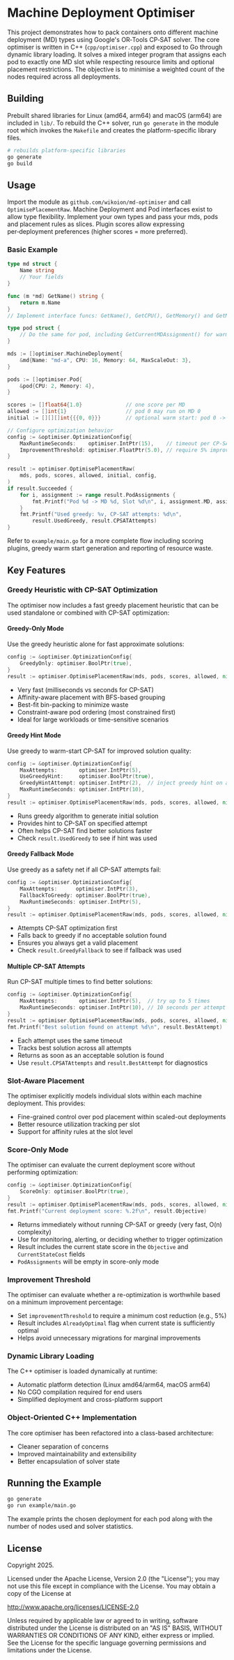 # Machine Deployment Optimiser

This project demonstrates how to pack containers onto different machine deployment
(MD) types using Google's OR‑Tools CP‑SAT solver. The core optimiser is written in
C++ (`cpp/optimiser.cpp`) and exposed to Go through dynamic library loading.
It solves a mixed integer program that assigns each pod to exactly one MD slot while
respecting resource limits and optional placement restrictions. The objective is
to minimise a weighted count of the nodes required across all deployments.

## Building

Prebuilt shared libraries for Linux (amd64, arm64) and macOS (arm64) are included in `lib/`. 
To rebuild the C++ solver, run `go generate` in the module root which invokes the
`Makefile` and creates the platform-specific library files.

```bash
# rebuilds platform-specific libraries
go generate
go build
```

## Usage

Import the module as `github.com/wikoion/md-optimiser` and call `OptimisePlacementRaw`. Machine Deployment and Pod interfaces
exist to allow type flexibility. Implement your own types and pass your mds, pods and placement rules as slices.
Plugin scores allow expressing per‑deployment preferences (higher scores = more preferred).

### Basic Example

```go
type md struct {
    Name string
    // Your fields
}

func (m *md) GetName() string {
    return m.Name
}
// Implement interface funcs: GetName(), GetCPU(), GetMemory() and GetMaxScaleOut()

type pod struct {
    // Do the same for pod, including GetCurrentMDAssignment() for warm starts
}

mds := []optimiser.MachineDeployment{
    &md{Name: "md-a", CPU: 16, Memory: 64, MaxScaleOut: 3},
}

pods := []optimiser.Pod{
    &pod{CPU: 2, Memory: 4},
}

scores := []float64{1.0}              // one score per MD
allowed := []int{1}                   // pod 0 may run on MD 0
initial := [][][]int{{{0, 0}}}        // optional warm start: pod 0 -> MD 0, slot 0

// Configure optimization behavior
config := &optimiser.OptimizationConfig{
    MaxRuntimeSeconds:    optimiser.IntPtr(15),    // timeout per CP-SAT attempt
    ImprovementThreshold: optimiser.FloatPtr(5.0), // require 5% improvement
}

result := optimiser.OptimisePlacementRaw(
    mds, pods, scores, allowed, initial, config,
)
if result.Succeeded {
    for i, assignment := range result.PodAssignments {
        fmt.Printf("Pod %d -> MD %d, Slot %d\n", i, assignment.MD, assignment.Slot)
    }
    fmt.Printf("Used greedy: %v, CP-SAT attempts: %d\n",
        result.UsedGreedy, result.CPSATAttempts)
}
```

Refer to `example/main.go` for a more complete flow including scoring
plugins, greedy warm start generation and reporting of resource waste.

## Key Features

### Greedy Heuristic with CP-SAT Optimization
The optimiser now includes a fast greedy placement heuristic that can be used standalone or combined with CP-SAT optimization:

#### Greedy-Only Mode
Use the greedy heuristic alone for fast approximate solutions:
```go
config := &optimiser.OptimizationConfig{
    GreedyOnly: optimiser.BoolPtr(true),
}
result := optimiser.OptimisePlacementRaw(mds, pods, scores, allowed, nil, config)
```
- Very fast (milliseconds vs seconds for CP-SAT)
- Affinity-aware placement with BFS-based grouping
- Best-fit bin-packing to minimize waste
- Constraint-aware pod ordering (most constrained first)
- Ideal for large workloads or time-sensitive scenarios

#### Greedy Hint Mode
Use greedy to warm-start CP-SAT for improved solution quality:
```go
config := &optimiser.OptimizationConfig{
    MaxAttempts:       optimiser.IntPtr(5),
    UseGreedyHint:     optimiser.BoolPtr(true),
    GreedyHintAttempt: optimiser.IntPtr(2),  // inject greedy hint on attempt 2
    MaxRuntimeSeconds: optimiser.IntPtr(10),
}
result := optimiser.OptimisePlacementRaw(mds, pods, scores, allowed, nil, config)
```
- Runs greedy algorithm to generate initial solution
- Provides hint to CP-SAT on specified attempt
- Often helps CP-SAT find better solutions faster
- Check `result.UsedGreedy` to see if hint was used

#### Greedy Fallback Mode
Use greedy as a safety net if all CP-SAT attempts fail:
```go
config := &optimiser.OptimizationConfig{
    MaxAttempts:      optimiser.IntPtr(3),
    FallbackToGreedy: optimiser.BoolPtr(true),
    MaxRuntimeSeconds: optimiser.IntPtr(5),
}
result := optimiser.OptimisePlacementRaw(mds, pods, scores, allowed, nil, config)
```
- Attempts CP-SAT optimization first
- Falls back to greedy if no acceptable solution found
- Ensures you always get a valid placement
- Check `result.GreedyFallback` to see if fallback was used

#### Multiple CP-SAT Attempts
Run CP-SAT multiple times to find better solutions:
```go
config := &optimiser.OptimizationConfig{
    MaxAttempts:       optimiser.IntPtr(5),  // try up to 5 times
    MaxRuntimeSeconds: optimiser.IntPtr(10), // 10 seconds per attempt
}
result := optimiser.OptimisePlacementRaw(mds, pods, scores, allowed, nil, config)
fmt.Printf("Best solution found on attempt %d\n", result.BestAttempt)
```
- Each attempt uses the same timeout
- Tracks best solution across all attempts
- Returns as soon as an acceptable solution is found
- Use `result.CPSATAttempts` and `result.BestAttempt` for diagnostics

### Slot-Aware Placement
The optimiser explicitly models individual slots within each machine deployment. This provides:
- Fine-grained control over pod placement within scaled-out deployments
- Better resource utilization tracking per slot
- Support for affinity rules at the slot level

### Score-Only Mode
The optimiser can evaluate the current deployment score without performing optimization:
```go
config := &optimiser.OptimizationConfig{
    ScoreOnly: optimiser.BoolPtr(true),
}
result := optimiser.OptimisePlacementRaw(mds, pods, scores, allowed, nil, config)
fmt.Printf("Current deployment score: %.2f\n", result.Objective)
```
- Returns immediately without running CP-SAT or greedy (very fast, O(n) complexity)
- Use for monitoring, alerting, or deciding whether to trigger optimization
- Result includes the current state score in the `Objective` and `CurrentStateCost` fields
- `PodAssignments` will be empty in score-only mode

### Improvement Threshold
The optimiser can evaluate whether a re-optimization is worthwhile based on a minimum improvement percentage:
- Set `improvementThreshold` to require a minimum cost reduction (e.g., 5%)
- Result includes `AlreadyOptimal` flag when current state is sufficiently optimal
- Helps avoid unnecessary migrations for marginal improvements

### Dynamic Library Loading
The C++ optimiser is loaded dynamically at runtime:
- Automatic platform detection (Linux amd64/arm64, macOS arm64)
- No CGO compilation required for end users
- Simplified deployment and cross-platform support

### Object-Oriented C++ Implementation
The core optimiser has been refactored into a class-based architecture:
- Cleaner separation of concerns
- Improved maintainability and extensibility
- Better encapsulation of solver state

## Running the Example

```bash
go generate
go run example/main.go
```

The example prints the chosen deployment for each pod along with the number of
nodes used and solver statistics.

## License

Copyright 2025.

Licensed under the Apache License, Version 2.0 (the "License"); you may not use this file except in compliance with the License. You may obtain a copy of the License at

http://www.apache.org/licenses/LICENSE-2.0

Unless required by applicable law or agreed to in writing, software distributed under the License is distributed on an "AS IS" BASIS, WITHOUT WARRANTIES OR CONDITIONS OF ANY KIND, either express or implied. See the License for the specific language governing permissions and limitations under the License.
